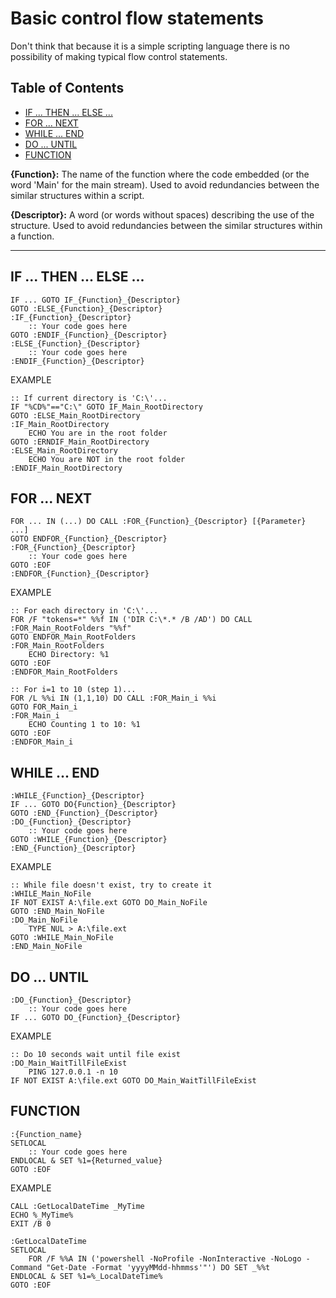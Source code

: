 # Basic control flow statements

Don't think that because it is a simple scripting language there is no possibility of making typical flow control statements.

## Table of Contents <!-- omit in toc -->
- [IF ... THEN ... ELSE ...](#if--then--else-)
- [FOR ... NEXT](#for--next)
- [WHILE ... END](#while--end)
- [DO ... UNTIL](#do--until)
- [FUNCTION](#function)

__{Function}:__ The name of the function where the code embedded (or the word 'Main' for the main stream). Used to avoid redundancies between the similar structures within a script.

__{Descriptor}:__ A word (or words without spaces) describing the use of the structure. Used to avoid redundancies between the similar structures within a function.

---

## IF ... THEN ... ELSE ...
```
IF ... GOTO IF_{Function}_{Descriptor}
GOTO :ELSE_{Function}_{Descriptor}
:IF_{Function}_{Descriptor}
    :: Your code goes here
GOTO :ENDIF_{Function}_{Descriptor}
:ELSE_{Function}_{Descriptor}
    :: Your code goes here
:ENDIF_{Function}_{Descriptor}
```
EXAMPLE
```batchfile
:: If current directory is 'C:\'...
IF "%CD%"=="C:\" GOTO IF_Main_RootDirectory
GOTO :ELSE_Main_RootDirectory
:IF_Main_RootDirectory
    ECHO You are in the root folder
GOTO :ERNDIF_Main_RootDirectory
:ELSE_Main_RootDirectory
    ECHO You are NOT in the root folder
:ENDIF_Main_RootDirectory
```

## FOR ... NEXT
```
FOR ... IN (...) DO CALL :FOR_{Function}_{Descriptor} [{Parameter} ...]
GOTO ENDFOR_{Function}_{Descriptor}
:FOR_{Function}_{Descriptor}
    :: Your code goes here
GOTO :EOF
:ENDFOR_{Function}_{Descriptor}
```
EXAMPLE
```batchfile
:: For each directory in 'C:\'...
FOR /F "tokens=*" %%f IN ('DIR C:\*.* /B /AD') DO CALL :FOR_Main_RootFolders "%%f"
GOTO ENDFOR_Main_RootFolders
:FOR_Main_RootFolders
    ECHO Directory: %1
GOTO :EOF
:ENDFOR_Main_RootFolders
```
```batchfile
:: For i=1 to 10 (step 1)...
FOR /L %%i IN (1,1,10) DO CALL :FOR_Main_i %%i
GOTO FOR_Main_i
:FOR_Main_i
    ECHO Counting 1 to 10: %1
GOTO :EOF
:ENDFOR_Main_i
```

## WHILE ... END
```
:WHILE_{Function}_{Descriptor}
IF ... GOTO DO{Function}_{Descriptor}
GOTO :END_{Function}_{Descriptor}
:DO_{Function}_{Descriptor}
    :: Your code goes here
GOTO :WHILE_{Function}_{Descriptor}
:END_{Function}_{Descriptor}
```
EXAMPLE
```batchfile
:: While file doesn't exist, try to create it
:WHILE_Main_NoFile
IF NOT EXIST A:\file.ext GOTO DO_Main_NoFile
GOTO :END_Main_NoFile
:DO_Main_NoFile
    TYPE NUL > A:\file.ext
GOTO :WHILE_Main_NoFile
:END_Main_NoFile
```

## DO ... UNTIL
```
:DO_{Function}_{Descriptor}
    :: Your code goes here
IF ... GOTO DO_{Function}_{Descriptor}
```
EXAMPLE
```batchfile
:: Do 10 seconds wait until file exist
:DO_Main_WaitTillFileExist
    PING 127.0.0.1 -n 10
IF NOT EXIST A:\file.ext GOTO DO_Main_WaitTillFileExist
```

## FUNCTION
```
:{Function_name}
SETLOCAL
    :: Your code goes here
ENDLOCAL & SET %1={Returned_value}
GOTO :EOF
```
EXAMPLE
```batchfile
CALL :GetLocalDateTime _MyTime
ECHO %_MyTime%
EXIT /B 0

:GetLocalDateTime
SETLOCAL
	FOR /F %%A IN ('powershell -NoProfile -NonInteractive -NoLogo -Command "Get-Date -Format 'yyyyMMdd-hhmmss'"') DO SET _%%t
ENDLOCAL & SET %1=%_LocalDateTime%
GOTO :EOF
```
